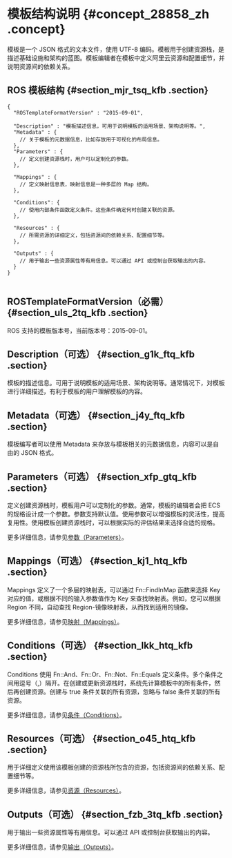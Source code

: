 # 模板结构说明 {#concept_28858_zh .concept}

模板是一个 JSON 格式的文本文件，使用 UTF-8 编码。模板用于创建资源栈，是描述基础设施和架构的蓝图。模板编辑者在模板中定义阿里云资源和配置细节，并说明资源间的依赖关系。

## ROS 模板结构 {#section_mjr_tsq_kfb .section}

``` {#codeblock_moh_udt_wsn .language-json}
{
  "ROSTemplateFormatVersion" : "2015-09-01",

  "Description" : "模板描述信息，可用于说明模板的适用场景、架构说明等。",
  "Metadata" : {
    // 关于模板的元数据信息，比如存放用于可视化的布局信息。
  },
  "Parameters" : {
    // 定义创建资源栈时，用户可以定制化的参数。
  },

  "Mappings" : {
    // 定义映射信息表，映射信息是一种多层的 Map 结构。
  },

  "Conditions": {
    // 使用内部条件函数定义条件。这些条件确定何时创建关联的资源。
  },

  "Resources" : {
    // 所需资源的详细定义，包括资源间的依赖关系、配置细节等。
  },

  "Outputs" : {
    // 用于输出一些资源属性等有用信息。可以通过 API 或控制台获取输出的内容。
  }
}
			
```

## ROSTemplateFormatVersion（必需） {#section_uls_2tq_kfb .section}

ROS 支持的模板版本号，当前版本号：2015-09-01。

## Description（可选） {#section_g1k_ftq_kfb .section}

模板的描述信息。可用于说明模板的适用场景、架构说明等。通常情况下，对模板进行详细描述，有利于模板的用户理解模板的内容。

## Metadata（可选） {#section_j4y_ftq_kfb .section}

模板编写者可以使用 Metadata 来存放与模板相关的元数据信息，内容可以是自由的 JSON 格式。

## Parameters（可选） {#section_xfp_gtq_kfb .section}

定义创建资源栈时，模板用户可以定制化的参数。通常，模板的编辑者会把 ECS 的规格设计成一个参数。参数支持默认值。使用参数可以增强模板的灵活性，提高复用性。使用模板创建资源栈时，可以根据实际的评估结果来选择合适的规格。

更多详细信息，请参见[参数（Parameters）](cn.zh-CN/用户指南/模板语法/参数（Parameters）.md#)。

## Mappings（可选） {#section_kj1_htq_kfb .section}

Mappings 定义了一个多层的映射表，可以通过 Fn::FindInMap 函数来选择 Key 对应的值，或根据不同的输入参数值作为 Key 来查找映射表。例如，您可以根据 Region 不同，自动查找 Region-镜像映射表，从而找到适用的镜像。

更多详细信息，请参见[映射（Mappings）](cn.zh-CN/用户指南/模板语法/映射（Mappings）.md#)。

## Conditions（可选） {#section_lkk_htq_kfb .section}

Conditions 使用 Fn::And、Fn::Or、Fn::Not、Fn::Equals 定义条件。多个条件之间用逗号（,）隔开。在创建或更新资源栈时，系统先计算模板中的所有条件，然后再创建资源。创建与 true 条件关联的所有资源，忽略与 false 条件关联的所有资源。

更多详细信息，请参见[条件（Conditions）](cn.zh-CN/用户指南/模板语法/条件（Conditions）.md#)。

## Resources（可选） {#section_o45_htq_kfb .section}

用于详细定义使用该模板创建的资源栈所包含的资源，包括资源间的依赖关系、配置细节等。

更多详细信息，请参见[资源（Resources）](cn.zh-CN/用户指南/模板语法/资源（Resources）.md#)。

## Outputs（可选） {#section_fzb_3tq_kfb .section}

用于输出一些资源属性等有用信息。可以通过 API 或控制台获取输出的内容。

更多详细信息，请参见[输出（Outputs）](cn.zh-CN/用户指南/模板语法/输出（Outputs）.md#)。

